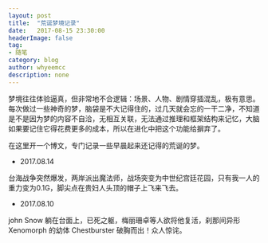 ```yaml
---
layout: post
title:  "荒诞梦境记录"
date:   2017-08-15 23:30:00
headerImage: false
tag:
- 随笔
category: blog
author: whyeemcc
description: none
---
```


梦境往往体验逼真，但非常地不合逻辑：场景、人物、剧情穿插混乱，极有意思。每次做过一些神奇的梦，脑袋是不大记得住的，过几天就会忘的一干二净，不知道是不是因为梦的内容不自洽，无相互关联，无法通过推理和框架结构来记忆，大脑如果要记住它得花费更多的成本，所以在进化中把这个功能给摒弃了。

在这里开一个博文，专门记录一些早晨起来还记得的荒诞的梦。

* 2017.08.14 

台海战争突然爆发，两岸派出魔法师，战场突变为中世纪宫廷花园，只有我一人的重力变为0.1G，脚尖点在贵妇人头顶的帽子上飞来飞去。

* 2017.08.10

john Snow 躺在台面上，已死之躯，梅丽珊卓等人欲将他复活，刹那间异形 Xenomorph 的幼体 Chestburster 破胸而出！众人惊诧。


